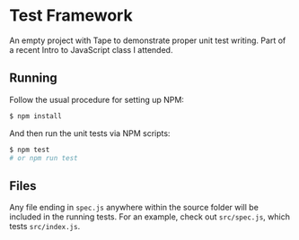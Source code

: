 # Test Framework

An empty project with Tape to demonstrate proper unit test writing. Part of a recent Intro to
JavaScript class I attended.

## Running

Follow the usual procedure for setting up NPM:

```sh
$ npm install
````

And then run the unit tests via NPM scripts:

```sh
$ npm test
# or npm run test
```

## Files

Any file ending in `spec.js` anywhere within the source folder will be included in the running
tests. For an example, check out `src/spec.js`, which tests `src/index.js`.

